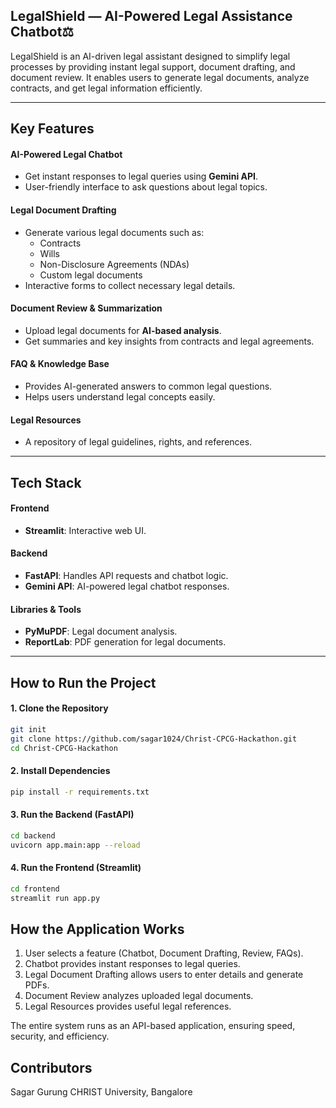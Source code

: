 ## LegalShield — AI-Powered Legal Assistance Chatbot⚖️

LegalShield is an AI-driven legal assistant designed to simplify legal processes by providing instant legal support, document drafting, and document review. It enables users to generate legal documents, analyze contracts, and get legal information efficiently.  

---

## Key Features  

#### **AI-Powered Legal Chatbot**  
- Get instant responses to legal queries using **Gemini API**.  
- User-friendly interface to ask questions about legal topics.  

#### **Legal Document Drafting**  
- Generate various legal documents such as:  
  - Contracts  
  - Wills  
  - Non-Disclosure Agreements (NDAs)  
  - Custom legal documents  
- Interactive forms to collect necessary legal details.  

#### **Document Review & Summarization**  
- Upload legal documents for **AI-based analysis**.  
- Get summaries and key insights from contracts and legal agreements.  

#### **FAQ & Knowledge Base**  
- Provides AI-generated answers to common legal questions.  
- Helps users understand legal concepts easily.  

#### **Legal Resources**  
- A repository of legal guidelines, rights, and references.  

---

## Tech Stack  

#### **Frontend**  
- **Streamlit**: Interactive web UI.  

#### **Backend**  
- **FastAPI**: Handles API requests and chatbot logic.  
- **Gemini API**: AI-powered legal chatbot responses.  

#### **Libraries & Tools**  
- **PyMuPDF**: Legal document analysis.  
- **ReportLab**: PDF generation for legal documents.  

---

## How to Run the Project  

#### **1. Clone the Repository**  
```sh
git init
git clone https://github.com/sagar1024/Christ-CPCG-Hackathon.git
cd Christ-CPCG-Hackathon
```

#### 2. Install Dependencies
```sh
pip install -r requirements.txt
```

#### 3. Run the Backend (FastAPI)

```sh
cd backend
uvicorn app.main:app --reload
```

#### 4. Run the Frontend (Streamlit)
```sh
cd frontend
streamlit run app.py
```

## How the Application Works
1. User selects a feature (Chatbot, Document Drafting, Review, FAQs).
2. Chatbot provides instant responses to legal queries.
3. Legal Document Drafting allows users to enter details and generate PDFs.
4. Document Review analyzes uploaded legal documents.
5. Legal Resources provides useful legal references.

The entire system runs as an API-based application, ensuring speed, security, and efficiency.

## Contributors

Sagar Gurung
CHRIST University, Bangalore
